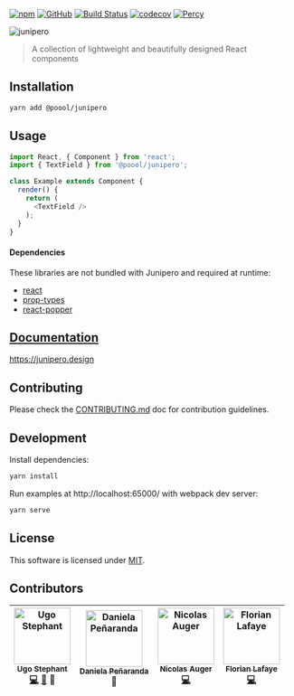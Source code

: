[![npm](https://img.shields.io/npm/v/@poool/junipero.svg)](https://www.npmjs.com/package/@poool/junipero)
[![GitHub](https://img.shields.io/github/license/p3ol/junipero.svg)](https://github.com/p3ol/junipero)
[![Build Status](https://travis-ci.org/p3ol/junipero.svg?branch=master)](https://travis-ci.org/p3ol/junipero)
[![codecov](https://codecov.io/gh/p3ol/junipero/branch/master/graph/badge.svg)](https://codecov.io/gh/p3ol/junipero)
[![Percy](https://percy.io/static/images/percy-badge.svg)](https://percy.io/Poool/junipero)

![junipero](https://storage.googleapis.com/junipero-cdn/images/logo-github.png)

> A collection of lightweight and beautifully designed React components

## Installation

```bash
yarn add @poool/junipero
```

## Usage

```javascript
import React, { Component } from 'react';
import { TextField } from '@poool/junipero';

class Example extends Component {
  render() {
    return (
      <TextField />
    );
  }
}
```

#### Dependencies

These libraries are not bundled with Junipero and required at runtime:
- [react](https://www.npmjs.com/package/react)
- [prop-types](https://www.npmjs.com/package/prop-types)
- [react-popper](https://www.npmjs.com/package/react-popper)

## [Documentation](https://junipero.design)

https://junipero.design

## Contributing

Please check the [CONTRIBUTING.md](https://github.com/p3ol/junipero/blob/master/CONTRIBUTING.md) doc for contribution guidelines.

## Development

Install dependencies:

```bash
yarn install
```

Run examples at http://localhost:65000/ with webpack dev server:

```bash
yarn serve
```

## License

This software is licensed under [MIT](https://github.com/p3ol/junipero/blob/master/LICENSE).

## Contributors

<!-- Contributors START
Ugo_Stephant dackmin https://ugostephant.io code doc tools
Daniela_Peñaranda DaniLaJefa https://danielapenaranda.com/ design
Nicolas_Auger NicolasAuger https://github.com/NicolasAuger code
Florian_Lafaye FLafaye https://github.com/FLafaye code
Contributors END -->
<!-- Contributors table START -->
| <img src="https://avatars.githubusercontent.com/dackmin?s=100" width="100" alt="Ugo Stephant" /><br />[<sub>Ugo Stephant</sub>](https://ugostephant.io)<br />[💻](https://github.com/p3ol/junipero/commits?author=dackmin) [📖](https://github.com/p3ol/junipero/commits?author=dackmin) 🔧 | <img src="https://avatars.githubusercontent.com/DaniLaJefa?s=100" width="100" alt="Daniela Peñaranda" /><br />[<sub>Daniela Peñaranda</sub>](https://danielapenaranda.com/)<br />🎨 | <img src="https://avatars.githubusercontent.com/NicolasAuger?s=100" width="100" alt="Nicolas Auger" /><br />[<sub>Nicolas Auger</sub>](https://github.com/NicolasAuger)<br />[💻](https://github.com/p3ol/junipero/commits?author=NicolasAuger) | <img src="https://avatars.githubusercontent.com/FLafaye?s=100" width="100" alt="Florian Lafaye" /><br />[<sub>Florian Lafaye</sub>](https://github.com/FLafaye)<br />[💻](https://github.com/p3ol/junipero/commits?author=FLafaye) |
| :---: | :---: | :---: | :---: |
<!-- Contributors table END -->
